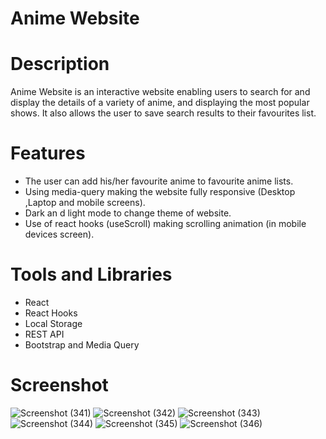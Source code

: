 # Anime Website

# Description
Anime Website is an interactive website enabling users to search for and display the details of a variety of anime, and displaying the most popular shows. It also allows the user to save search results to their favourites list.

# Features
* The user can add his/her favourite anime to favourite anime lists.
* Using media-query making the website fully responsive (Desktop ,Laptop and mobile screens).
* Dark an d light mode to change theme of website.
* Use of react hooks (useScroll) making scrolling animation (in mobile devices screen).

# Tools and Libraries
* React
* React Hooks
* Local Storage
* REST API
* Bootstrap and Media Query

# Screenshot
![Screenshot (341)](https://user-images.githubusercontent.com/48568085/120222710-ac56d780-c240-11eb-9597-a1d164679f02.png)
![Screenshot (342)](https://user-images.githubusercontent.com/48568085/120222714-af51c800-c240-11eb-8c53-eabda2fe8a8d.png)
![Screenshot (343)](https://user-images.githubusercontent.com/48568085/120222720-b24cb880-c240-11eb-95ef-7a0f8c11ab60.png)
![Screenshot (344)](https://user-images.githubusercontent.com/48568085/120222725-b547a900-c240-11eb-9357-848d597794f2.png)
![Screenshot (345)](https://user-images.githubusercontent.com/48568085/120222738-baa4f380-c240-11eb-935f-36a19ba87f17.png)
![Screenshot (346)](https://user-images.githubusercontent.com/48568085/120222749-c0023e00-c240-11eb-9278-e01192a7242e.png)

